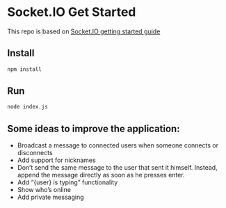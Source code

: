 # Socket.IO Get Started

This repo is based on [Socket.IO getting started guide](https://socket.io/get-started/chat/)

## Install

```sh
npm install
```

## Run

```sh
node index.js
```

## Some ideas to improve the application:

- Broadcast a message to connected users when someone connects or disconnects
- Add support for nicknames
- Don’t send the same message to the user that sent it himself. Instead, append the message directly as soon as he presses enter.
- Add “{user} is typing” functionality
- Show who’s online
- Add private messaging
